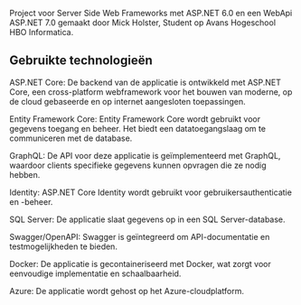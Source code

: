 Project voor Server Side Web Frameworks met ASP.NET 6.0 en een WebApi ASP.NET 7.0 gemaakt door Mick Holster, Student op Avans Hogeschool HBO Informatica.


Gebruikte technologieën
------------------------------------------------------------------------------------------------------------------------------------------------------------------------------------------------------
ASP.NET Core: De backend van de applicatie is ontwikkeld met ASP.NET Core, een cross-platform webframework voor het bouwen van moderne, op de cloud gebaseerde en op internet aangesloten toepassingen.

Entity Framework Core: Entity Framework Core wordt gebruikt voor gegevens toegang en beheer. Het biedt een datatoegangslaag om te communiceren met de database.

GraphQL: De API voor deze applicatie is geïmplementeerd met GraphQL, waardoor clients specifieke gegevens kunnen opvragen die ze nodig hebben.

Identity: ASP.NET Core Identity wordt gebruikt voor gebruikersauthenticatie en -beheer.

SQL Server: De applicatie slaat gegevens op in een SQL Server-database.

Swagger/OpenAPI: Swagger is geïntegreerd om API-documentatie en testmogelijkheden te bieden.

Docker: De applicatie is gecontaineriseerd met Docker, wat zorgt voor eenvoudige implementatie en schaalbaarheid.

Azure: De applicatie wordt gehost op het Azure-cloudplatform.
